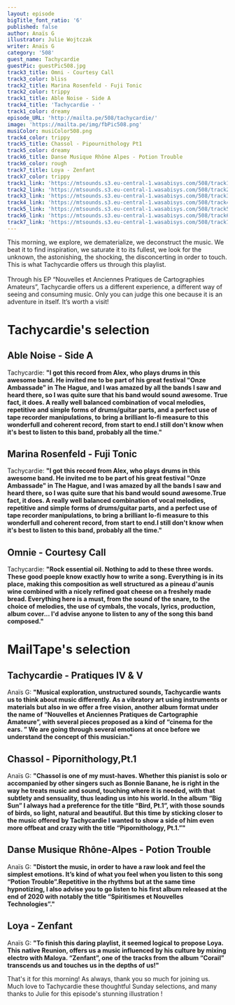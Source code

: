 ```yaml
---
layout: episode
bigTitle_font_ratio: '6'
published: false
author: Anaïs G
illustrator: Julie Wojtczak
writer: Anaïs G
category: '508'
guest_name: Tachycardie
guestPic: guestPic508.jpg
track3_title: Omni - Courtesy Call
track3_color: bliss
track2_title: Marina Rosenfeld - Fuji Tonic
track2_color: trippy
track1_title: Able Noise - Side A
track4_title: 'Tachycardie - '
track1_color: dreamy
episode_URL: 'http://mailta.pe/508/tachycardie/'
image: 'https://mailta.pe/img/fbPic508.png'
musiColor: musiColor508.png
track4_color: trippy
track5_title: Chassol - Pipournithology Pt1
track5_color: dreamy
track6_title: Danse Musique Rhône Alpes - Potion Trouble
track6_color: rough
track7_title: Loya - Zenfant
track7_color: trippy
track1_link: 'https://mtsounds.s3.eu-central-1.wasabisys.com/508/track1.mp3'
track2_link: 'https://mtsounds.s3.eu-central-1.wasabisys.com/508/track2.mp3'
track3_link: 'https://mtsounds.s3.eu-central-1.wasabisys.com/508/track3.mp3'
track4_link: 'https://mtsounds.s3.eu-central-1.wasabisys.com/508/track4.mp3'
track5_link: 'https://mtsounds.s3.eu-central-1.wasabisys.com/508/track5.mp3'
track6_link: 'https://mtsounds.s3.eu-central-1.wasabisys.com/508/track6.mp3'
track7_link: 'https://mtsounds.s3.eu-central-1.wasabisys.com/508/track7.mp3'
---
```

<p id="introduction"> This morning, we explore, we dematerialize, we deconstruct the music. We beat it to find inspiration, we saturate it to its fullest, we look for the unknown, the astonishing, the shocking, the disconcerting in order to touch. This is what Tachycardie offers us through this playlist.
<br><br>
Through his EP “Nouvelles et Anciennes Pratiques de Cartographies Amateurs”, Tachycardie offers us a different experience, a different way of seeing and consuming music. Only you can judge this one because it is an adventure in itself. It’s worth a visit!
</p>

# Tachycardie's selection

## Able Noise - Side A
Tachycardie: **"**I got this record from Alex, who plays drums in this awesome band. He invited me to be part of  his great festival "Onze Ambassade" in The Hague, and I was amazed by all the bands I saw and heard there, so I was quite sure that his band would sound awesome. True fact, it does. A really well balanced combination of vocal melodies, repetitive and simple forms of drums/guitar parts, and a perfect use of tape recorder manipulations, to bring a brilliant lo-fi measure to this wonderfull and coherent record, from start to end.I still don't know when it's best to listen to this band, probably all the time.**"**

## Marina Rosenfeld - Fuji Tonic
Tachycardie: **"**I got this record from Alex, who plays drums in this awesome band. He invited me to be part of  his great festival "Onze Ambassade" in The Hague, and I was amazed by all the bands I saw and heard there, so I was quite sure that his band would sound awesome.True fact, it does. A really well balanced combination of vocal melodies, repetitive and simple forms of drums/guitar parts, and a perfect use of tape recorder manipulations, to bring a brilliant lo-fi measure to this wonderfull and coherent record, from start to end.I still don't know when it's best to listen to this band, probably all the time.**"**

## Omnie - Courtesy Call
Tachycardie: **"**Rock essential oil. Nothing to add to these three words. These good poeple know exactly how to write a song. Everything is in its place, making this composition as well structured as a pineau d'aunis wine combined with a nicely refined  goat cheese on a freshely made bread. Everything here is a must, from the sound of the snare, to the choice of melodies, the use of cymbals, the vocals, lyrics, production, album cover... I'd advise anyone to listen to any of the song this band composed.**"**

 
# MailTape's selection

## Tachycardie - Pratiques IV & V
Anaïs G: **"**Musical exploration, unstructured sounds, Tachycardie wants us to think about music differently. As a vibratory art using instruments or materials but also in we offer a free vision, another album format under the name of “Nouvelles et Anciennes Pratiques de Cartographie Amateure”, with several pieces proposed as a kind of “cinema for the ears. ” We are going through several emotions at once before we understand the concept of this musician.**"**

## Chassol - Pipornithology,Pt.1
Anaïs G: **"**Chassol is one of my must-haves. Whether this pianist is solo or accompanied by other singers such as Bonnie Banane, he is right in the way he treats music and sound, touching where it is needed, with that subtlety and sensuality, thus leading us into his world. In the album “Big Sun” I always had a preference for the title “Bird, Pt.1”, with those sounds of birds, so light, natural and beautiful. But this time by sticking closer to the music offered by Tachycardie I wanted to show a side of him even more offbeat and crazy with the title “Pipornithology, Pt.1.”**"**

##  Danse Musique Rhône-Alpes - Potion Trouble
Anaïs G: **"**Distort the music, in order to have a raw look and feel the simplest emotions. It’s kind of what you feel when you listen to this song “Potion Trouble”.Repetitive in the rhythms but at the same time hypnotizing, I also advise you to go listen to his first album released at the end of 2020 with notably the title “Spiritismes et Nouvelles Technologies”.**"**

## Loya - Zenfant
Anaïs G: **"**To finish this daring playlist, it seemed logical to propose Loya. This native Reunion, offers us a music influenced by his culture by mixing electro with Maloya. “Zenfant”, one of the tracks from the album “Corail” transcends us and touches us in the depths of us!**"**

<p id="outroduction">That's it for this morning! As always, thank you so much for joining us. Much love to Tachycardie these thoughtful Sunday selections, and many thanks to Julie for this episode's stunning illustration !</p>

